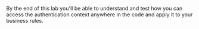 By the end of this lab you'll be able to understand and test how you can access the authentication context anywhere in the code and apply it to your business rules.
